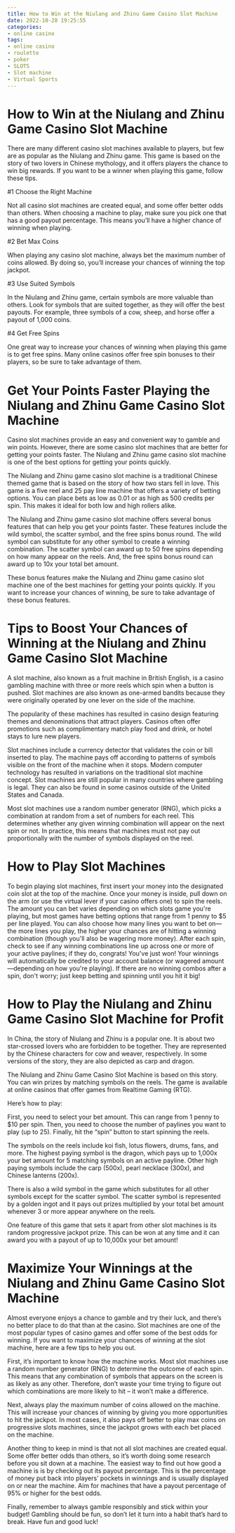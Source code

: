 ```yaml
---
title: How to Win at the Niulang and Zhinu Game Casino Slot Machine
date: 2022-10-28 19:25:55
categories:
- online casino
tags:
- online casino
- roulette
- poker
- SLOTS
- Slot machine
- Virtual Sports
---
```



#  How to Win at the Niulang and Zhinu Game Casino Slot Machine

There are many different casino slot machines available to players, but few are as popular as the Niulang and Zhinu game. This game is based on the story of two lovers in Chinese mythology, and it offers players the chance to win big rewards. If you want to be a winner when playing this game, follow these tips.

#1 Choose the Right Machine

Not all casino slot machines are created equal, and some offer better odds than others. When choosing a machine to play, make sure you pick one that has a good payout percentage. This means you’ll have a higher chance of winning when playing.

#2 Bet Max Coins

When playing any casino slot machine, always bet the maximum number of coins allowed. By doing so, you’ll increase your chances of winning the top jackpot.

#3 Use Suited Symbols

In the Niulang and Zhinu game, certain symbols are more valuable than others. Look for symbols that are suited together, as they will offer the best payouts. For example, three symbols of a cow, sheep, and horse offer a payout of 1,000 coins.

#4 Get Free Spins

One great way to increase your chances of winning when playing this game is to get free spins. Many online casinos offer free spin bonuses to their players, so be sure to take advantage of them.

#  Get Your Points Faster Playing the Niulang and Zhinu Game Casino Slot Machine

Casino slot machines provide an easy and convenient way to gamble and win points. However, there are some casino slot machines that are better for getting your points faster. The Niulang and Zhinu game casino slot machine is one of the best options for getting your points quickly.

The Niulang and Zhinu game casino slot machine is a traditional Chinese themed game that is based on the story of how two stars fell in love. This game is a five reel and 25 pay line machine that offers a variety of betting options. You can place bets as low as 0.01 or as high as 500 credits per spin. This makes it ideal for both low and high rollers alike.

The Niulang and Zhinu game casino slot machine offers several bonus features that can help you get your points faster. These features include the wild symbol, the scatter symbol, and the free spins bonus round. The wild symbol can substitute for any other symbol to create a winning combination. The scatter symbol can award up to 50 free spins depending on how many appear on the reels. And, the free spins bonus round can award up to 10x your total bet amount.

These bonus features make the Niulang and Zhinu game casino slot machine one of the best machines for getting your points quickly. If you want to increase your chances of winning, be sure to take advantage of these bonus features.

#  Tips to Boost Your Chances of Winning at the Niulang and Zhinu Game Casino Slot Machine

A slot machine, also known as a fruit machine in British English, is a casino gambling machine with three or more reels which spin when a button is pushed. Slot machines are also known as one-armed bandits because they were originally operated by one lever on the side of the machine.

The popularity of these machines has resulted in casino design featuring themes and denominations that attract players. Casinos often offer promotions such as complimentary match play food and drink, or hotel stays to lure new players.

Slot machines include a currency detector that validates the coin or bill inserted to play. The machine pays off according to patterns of symbols visible on the front of the machine when it stops. Modern computer technology has resulted in variations on the traditional slot machine concept. Slot machines are still popular in many countries where gambling is legal. They can also be found in some casinos outside of the United States and Canada.

Most slot machines use a random number generator (RNG), which picks a combination at random from a set of numbers for each reel. This determines whether any given winning combination will appear on the next spin or not. In practice, this means that machines must not pay out proportionally with the number of symbols displayed on the reel.

# How to Play Slot Machines 
To begin playing slot machines, first insert your money into the designated coin slot at the top of the machine. Once your money is inside, pull down on the arm (or use the virtual lever if your casino offers one) to spin the reels. The amount you can bet varies depending on which slots game you're playing, but most games have betting options that range from 1 penny to $5 per line played. You can also choose how many lines you want to bet on—the more lines you play, the higher your chances are of hitting a winning combination (though you'll also be wagering more money). 
After each spin, check to see if any winning combinations line up across one or more of your active paylines; if they do, congrats! You've just won! Your winnings will automatically be credited to your account balance (or wagered amount—depending on how you're playing). If there are no winning combos after a spin, don't worry; just keep betting and spinning until you hit it big!

#  How to Play the Niulang and Zhinu Game Casino Slot Machine for Profit

In China, the story of Niulang and Zhinu is a popular one. It is about two star-crossed lovers who are forbidden to be together. They are represented by the Chinese characters for cow and weaver, respectively. In some versions of the story, they are also depicted as carp and dragon.

The Niulang and Zhinu Game Casino Slot Machine is based on this story. You can win prizes by matching symbols on the reels. The game is available at online casinos that offer games from Realtime Gaming (RTG).

Here’s how to play:

First, you need to select your bet amount. This can range from 1 penny to $10 per spin. Then, you need to choose the number of paylines you want to play (up to 25). Finally, hit the “spin” button to start spinning the reels.

The symbols on the reels include koi fish, lotus flowers, drums, fans, and more. The highest paying symbol is the dragon, which pays up to 1,000x your bet amount for 5 matching symbols on an active payline. Other high paying symbols include the carp (500x), pearl necklace (300x), and Chinese lanterns (200x).

There is also a wild symbol in the game which substitutes for all other symbols except for the scatter symbol. The scatter symbol is represented by a golden ingot and it pays out prizes multiplied by your total bet amount whenever 3 or more appear anywhere on the reels.

One feature of this game that sets it apart from other slot machines is its random progressive jackpot prize. This can be won at any time and it can award you with a payout of up to 10,000x your bet amount!

#  Maximize Your Winnings at the Niulang and Zhinu Game Casino Slot Machine

Almost everyone enjoys a chance to gamble and try their luck, and there’s no better place to do that than at the casino. Slot machines are one of the most popular types of casino games and offer some of the best odds for winning. If you want to maximize your chances of winning at the slot machine, here are a few tips to help you out.

First, it’s important to know how the machine works. Most slot machines use a random number generator (RNG) to determine the outcome of each spin. This means that any combination of symbols that appears on the screen is as likely as any other. Therefore, don’t waste your time trying to figure out which combinations are more likely to hit – it won’t make a difference.

Next, always play the maximum number of coins allowed on the machine. This will increase your chances of winning by giving you more opportunities to hit the jackpot. In most cases, it also pays off better to play max coins on progressive slots machines, since the jackpot grows with each bet placed on the machine.

Another thing to keep in mind is that not all slot machines are created equal. Some offer better odds than others, so it’s worth doing some research before you sit down at a machine. The easiest way to find out how good a machine is is by checking out its payout percentage. This is the percentage of money put back into players’ pockets in winnings and is usually displayed on or near the machine. Aim for machines that have a payout percentage of 95% or higher for the best odds.

Finally, remember to always gamble responsibly and stick within your budget! Gambling should be fun, so don’t let it turn into a habit that’s hard to break. Have fun and good luck!